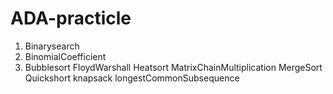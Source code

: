 # ADA-practicle
1. Binarysearch
2. BinomialCoefficient
3. Bubblesort
FloydWarshall
Heatsort
MatrixChainMultiplication
MergeSort
Quickshort
knapsack
longestCommonSubsequence
